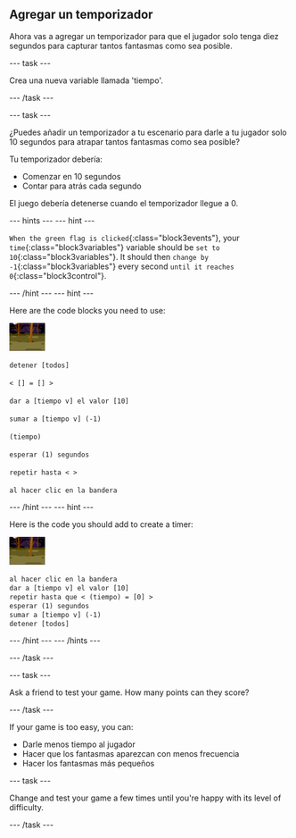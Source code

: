 ## Agregar un temporizador

Ahora vas a agregar un temporizador para que el jugador solo tenga diez segundos para capturar tantos fantasmas como sea posible.

\--- task \---

Crea una nueva variable llamada 'tiempo'.

\--- /task \---

\--- task \---

¿Puedes añadir un temporizador a tu escenario para darle a tu jugador solo 10 segundos para atrapar tantos fantasmas como sea posible?

Tu temporizador debería:

+ Comenzar en 10 segundos
+ Contar para atrás cada segundo

El juego debería detenerse cuando el temporizador llegue a 0.

\--- hints \--- \--- hint \---

`When the green flag is clicked`{:class="block3events"}, your `time`{:class="block3variables"} variable should be `set to 10`{:class="block3variables"}. It should then `change by -1`{:class="block3variables"} every second `until it reaches 0`{:class="block3control"}.

\--- /hint \--- \--- hint \---

Here are the code blocks you need to use:

![ghost-sprite](images/ghost-backdrop.png)

```blocks3
detener [todos]

< [] = [] >

dar a [tiempo v] el valor [10]

sumar a [tiempo v] (-1)

(tiempo)

esperar (1) segundos

repetir hasta < >

al hacer clic en la bandera

```

\--- /hint \--- \--- hint \---

Here is the code you should add to create a timer:

![backdrop icon](images/ghost-backdrop.png)

```blocks3
al hacer clic en la bandera
dar a [tiempo v] el valor [10]
repetir hasta que < (tiempo) = [0] >
esperar (1) segundos
sumar a [tiempo v] (-1)
detener [todos]
```

\--- /hint \--- \--- /hints \---

\--- /task \---

\--- task \---

Ask a friend to test your game. How many points can they score?

\--- /task \---

If your game is too easy, you can:

+ Darle menos tiempo al jugador
+ Hacer que los fantasmas aparezcan con menos frecuencia
+ Hacer los fantasmas más pequeños

\--- task \---

Change and test your game a few times until you're happy with its level of difficulty.

\--- /task \---